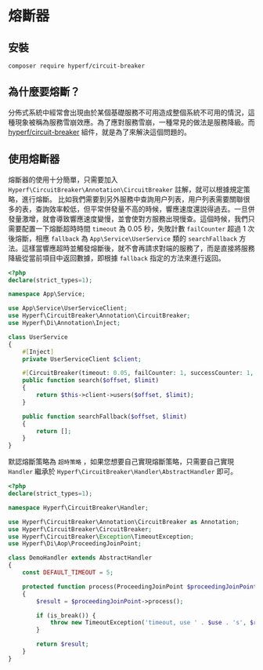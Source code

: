 # 熔斷器

## 安裝

```
composer require hyperf/circuit-breaker
```

## 為什麼要熔斷？

分佈式系統中經常會出現由於某個基礎服務不可用造成整個系統不可用的情況，這種現象被稱為服務雪崩效應。為了應對服務雪崩，一種常見的做法是服務降級。而 [hyperf/circuit-breaker](https://github.com/hyperf/circuit-breaker) 組件，就是為了來解決這個問題的。

## 使用熔斷器

熔斷器的使用十分簡單，只需要加入 `Hyperf\CircuitBreaker\Annotation\CircuitBreaker` 註解，就可以根據規定策略，進行熔斷。
比如我們需要到另外服務中查詢用户列表，用户列表需要關聯很多的表，查詢效率較低，但平常併發量不高的時候，響應速度還説得過去。一旦併發量激增，就會導致響應速度變慢，並會使對方服務出現慢查。這個時候，我們只需要配置一下熔斷超時時間 `timeout` 為 0.05 秒，失敗計數 `failCounter` 超過 1 次後熔斷，相應 `fallback` 為 `App\Service\UserService` 類的 `searchFallback` 方法。這樣當響應超時並觸發熔斷後，就不會再請求對端的服務了，而是直接將服務降級從當前項目中返回數據，即根據 `fallback` 指定的方法來進行返回。

```php
<?php
declare(strict_types=1);

namespace App\Service;

use App\Service\UserServiceClient;
use Hyperf\CircuitBreaker\Annotation\CircuitBreaker;
use Hyperf\Di\Annotation\Inject;

class UserService
{
    #[Inject]
    private UserServiceClient $client;

    #[CircuitBreaker(timeout: 0.05, failCounter: 1, successCounter: 1, fallback: "App\Service\UserService::searchFallback")]
    public function search($offset, $limit)
    {
        return $this->client->users($offset, $limit);
    }

    public function searchFallback($offset, $limit)
    {
        return [];
    }
}

```

默認熔斷策略為 `超時策略` ，如果您想要自己實現熔斷策略，只需要自己實現 `Handler` 繼承於 `Hyperf\CircuitBreaker\Handler\AbstractHandler` 即可。

```php
<?php
declare(strict_types=1);

namespace Hyperf\CircuitBreaker\Handler;

use Hyperf\CircuitBreaker\Annotation\CircuitBreaker as Annotation;
use Hyperf\CircuitBreaker\CircuitBreaker;
use Hyperf\CircuitBreaker\Exception\TimeoutException;
use Hyperf\Di\Aop\ProceedingJoinPoint;

class DemoHandler extends AbstractHandler
{
    const DEFAULT_TIMEOUT = 5;

    protected function process(ProceedingJoinPoint $proceedingJoinPoint, CircuitBreaker $breaker, Annotation $annotation)
    {
        $result = $proceedingJoinPoint->process();

        if (is_break()) {
            throw new TimeoutException('timeout, use ' . $use . 's', $result);
        }

        return $result;
    }
}

```
